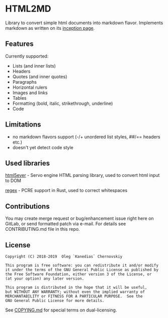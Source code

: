HTML2MD
=======

Library to convert simple html documents into markdown flavor.
Implements markdown as written on its [inception page](https://daringfireball.net/projects/markdown).

Features
--------

Currently supported:

+ Lists (and inner lists)
+ Headers
+ Quotes (and inner quotes)
+ Paragraphs
+ Horizontal rulers
+ Images and links
+ Tables
+ Formatting (bold, italic, strikethrough, underline)
+ Code

Limitations
-----------

- no markdown flavors support (-/+ unordered list styles, ##/== headers etc.)
- doesn't yet detect code style

Used libraries
--------------
[html5ever](https://github.com/servo/html5ever) - Servo engine HTML parsing library, used to convert html input to DOM

[regex](https://github.com/rust-lang/regex) - PCRE support in Rust, used to correct whitespaces

Contributions
-------------
You may create merge request or bug/enhancement issue right here on GitLab, or send formatted patch via e-mail. 
For details see CONTRIBUTING.md file in this repo. 

License
-------------

    Copyright (C) 2018-2019  Oleg `Kanedias` Chernovskiy

    This program is free software: you can redistribute it and/or modify
    it under the terms of the GNU General Public License as published by
    the Free Software Foundation, either version 3 of the License, or
    (at your option) any later version.

    This program is distributed in the hope that it will be useful,
    but WITHOUT ANY WARRANTY; without even the implied warranty of
    MERCHANTABILITY or FITNESS FOR A PARTICULAR PURPOSE.  See the
    GNU General Public License for more details.

See [COPYING.md](./COPYING.md) for special terms on dual-licensing.
